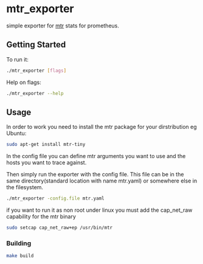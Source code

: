 # mtr_exporter
simple exporter for [mtr](http://www.bitwizard.nl/mtr/) stats for prometheus.

## Getting Started

To run it:

```bash
./mtr_exporter [flags]
```

Help on flags:

```bash
./mtr_exporter --help
```


## Usage

In order to work you need to install the mtr package for your dirstribution eg Ubuntu:

```bash
sudo apt-get install mtr-tiny
```

In the config file you can define mtr arguments you want to use and the hosts you want to trace against.

Then simply run the exporter with the config file. This file can be in the same directory(standard location with name mtr.yaml) or somewhere else in the filesystem.

```bash
./mtr_exporter -config.file mtr.yaml
```

if you want to run it as non root under linux you must add the cap_net_raw capability for the mtr binary

```bash
sudo setcap cap_net_raw+ep /usr/bin/mtr
```

### Building

```bash
make build
```

